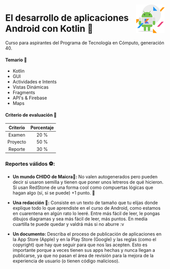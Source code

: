<p>
  <img src="img/s.png" align = "right"  width="90" height="90"/>
</p>

# El desarrollo de aplicaciones Android con Kotlin 📱
Curso para aspirantes del Programa de Tecnología en Cómputo, generación 40.


#### Temario 📄

- Kotlin
- GUI
- Actividades e Intents
- Vistas Dinámicas
- Fragments
- API's & Firebase
- Maps

#### Criterio de evaluación 🤭

|  Criterio   | Porcentaje |
|:----------: |:----------:|
|   Examen    |    20 %    |
|  Proyecto   |    50 %    |
|   Reporte   |    30 %    |

### Reportes válidos ⚽️:

- **Un mundo CHIDO de Maicra🐢:** No valen autogenerados pero pueden decir si usaron semilla y tienen que poner unos letreros de qué hicieron. Si usan RedStone de una forma cool como compuertas lógicas que hagan algo (sí, si se puede) +1 punto. 🔺

- **Una redacción 📝:** Consiste en un texto de tamaño que tu elijas donde explique todo lo que aprendiste en el curso de Android, como estamos en cuarentena en algún rato lo leeré. Entre más fácil de leer, le pongas dibujos diagramas y sea más fácil de leer, más puntos. En media cuartilla te puede quedar y valdrá más si no aburre :v

- **Un documento:** Describa el proceso de publicación de aplicaciones en la App Store (Apple) y en la Play Store (Google) y las reglas (como el copyright) que hay que seguir para que nos las acepten. Esto es importante porque a veces tienen sus apps hechas y nunca llegan a publicarse, ya que no pasan el área de revisión para la mejora de la experiencia de usuario (o tienen código malicioso).